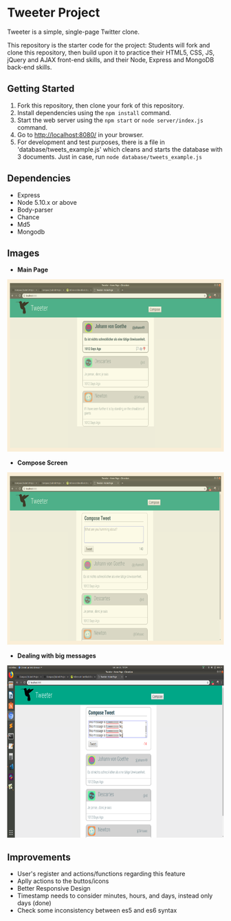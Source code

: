 # Tweeter Project

Tweeter is a simple, single-page Twitter clone.

This repository is the starter code for the project: Students will fork and clone this repository, then build upon it to practice their HTML5, CSS, JS, jQuery and AJAX front-end skills, and their Node, Express and MongoDB back-end skills.



## Getting Started

1. Fork this repository, then clone your fork of this repository.
2. Install dependencies using the `npm install` command.
3. Start the web server using the `npm start` or `node server/index.js` command.
4. Go to <http://localhost:8080/> in your browser.
5. For development and test purposes, there is a file in 'database/tweets_example.js' which cleans and starts the database with 3 documents. Just in case, run `node database/tweets_example.js`



## Dependencies

- Express
- Node 5.10.x or above
- Body-parser
- Chance
- Md5
- Mongodb



## Images
* **Main Page** 

<img src="docs/main.png" width="600" height="400"/>


* **Compose Screen**

<img src="docs/compose.png" width="600" height="400"/>


* **Dealing with big messages**

<img src="docs/big-message.png" width="600" height="400"/>



## Improvements
- User's register and actions/functions regarding this feature
- Aplly actions to the buttos/icons
- Better Responsive Design
- Timestamp needs to consider minutes, hours, and days, instead only days (done)
- Check some inconsistency between es5 and es6 syntax
 
